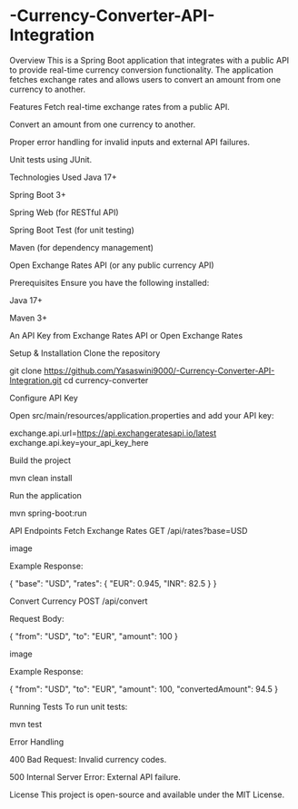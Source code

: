 # -Currency-Converter-API-Integration
Overview
This is a Spring Boot application that integrates with a public API to provide real-time currency conversion functionality. The application fetches exchange rates and allows users to convert an amount from one currency to another.

Features
Fetch real-time exchange rates from a public API.

Convert an amount from one currency to another.

Proper error handling for invalid inputs and external API failures.

Unit tests using JUnit.

Technologies Used
Java 17+

Spring Boot 3+

Spring Web (for RESTful API)

Spring Boot Test (for unit testing)

Maven (for dependency management)

Open Exchange Rates API (or any public currency API)

Prerequisites
Ensure you have the following installed:

Java 17+

Maven 3+

An API Key from Exchange Rates API or Open Exchange Rates

Setup & Installation
Clone the repository

git clone https://github.com/Yasaswini9000/-Currency-Converter-API-Integration.git cd currency-converter

Configure API Key

Open src/main/resources/application.properties and add your API key:

exchange.api.url=https://api.exchangeratesapi.io/latest exchange.api.key=your_api_key_here

Build the project

mvn clean install

Run the application

mvn spring-boot:run

API Endpoints
Fetch Exchange Rates
GET /api/rates?base=USD

image

Example Response:

{ "base": "USD", "rates": { "EUR": 0.945, "INR": 82.5 } }

Convert Currency
POST /api/convert

Request Body:

{ "from": "USD", "to": "EUR", "amount": 100 }

image

Example Response:

{ "from": "USD", "to": "EUR", "amount": 100, "convertedAmount": 94.5 }

Running Tests
To run unit tests:

mvn test

Error Handling

400 Bad Request: Invalid currency codes.

500 Internal Server Error: External API failure.

License
This project is open-source and available under the MIT License.

